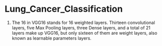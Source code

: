 # Lung_Cancer_Classification
1.	The 16 in VGG16 stands for 16 weighted layers. Thirteen convolutional layers, five Max Pooling layers, three Dense layers, and a total of 21 layers make up VGG16, but only sixteen of them are weight layers, also known as learnable parameters layers.
